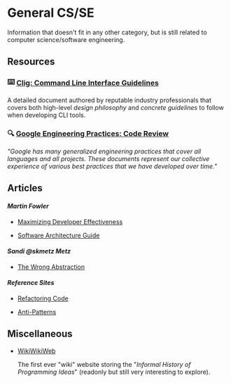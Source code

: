 # General CS/SE

Information that doesn't fit in any other category, but is still related to computer science/software engineering.

## Resources

### <span style="vertical-align: 10%;">⌨️ </span> [Clig: Command Line Interface Guidelines](https://clig.dev/)

A detailed document authored by reputable industry professionals that covers both high-level _design philosophy_ and _concrete guidelines_ to follow when developing CLI tools.

### 🔍 [Google Engineering Practices: Code Review](https://google.github.io/eng-practices/review/reviewer/)

_"Google has many generalized engineering practices that cover all languages and all projects. These documents represent our collective experience of various best practices that we have developed over time."_

## Articles

#### _Martin Fowler_

- [Maximizing Developer Effectiveness](https://martinfowler.com/articles/developer-effectiveness.html)

- [Software Architecture Guide](https://martinfowler.com/architecture/)

#### _Sandi @skmetz Metz_

- [The Wrong Abstraction](https://sandimetz.com/blog/2016/1/20/the-wrong-abstraction)

#### _Reference Sites_

- [Refactoring Code](https://refactoring.guru/refactoring)

- [Anti-Patterns](https://sourcemaking.com/antipatterns)

## Miscellaneous

- [WikiWikiWeb](https://wiki.c2.com/)

  The first ever "wiki" website storing the "_Informal History of Programming Ideas_" (readonly but still very interesting to explore).
